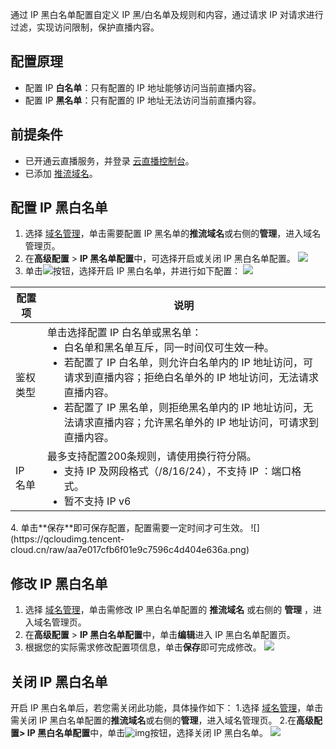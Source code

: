 通过 IP 黑白名单配置自定义 IP 黑/白名单及规则和内容，通过请求 IP 对请求进行过滤，实现访问限制，保护直播内容。

## 配置原理
- 配置 IP **白名单**：只有配置的 IP 地址能够访问当前直播内容。
- 配置 IP **黑名单**：只有配置的 IP 地址无法访问当前直播内容。

## 前提条件
- 已开通云直播服务，并登录 [云直播控制台](https://console.cloud.tencent.com/live/livestat)。
- 已添加 [推流域名](https://cloud.tencent.com/document/product/267/20381)。

[](id:set)
## 配置 IP 黑白名单
1. 选择 [域名管理](https://console.cloud.tencent.com/live/domainmanage)，单击需要配置 IP 黑名单的**推流域名**或右侧的**管理**，进入域名管理页。
2. 在**高级配置** > **IP 黑名单配置**中，可选择开启或关闭 IP 黑白名单配置。
![](https://qcloudimg.tencent-cloud.cn/raw/25ab89b22ad8c2c7225f42cff597845c.png)
3. 单击![](https://qcloudimg.tencent-cloud.cn/raw/b64d8a4343b3a1e340db3adb9002db60.png)按钮，选择开启 IP 黑白名单，并进行如下配置：
![](https://qcloudimg.tencent-cloud.cn/raw/f8ea9371028385a75f6fad476738c181.png)
<table>
<thead><tr><th>配置项</th><th>说明</th></tr></thead>
<tbody><tr>
<td>鉴权类型</td>
<td>单击选择配置 IP 白名单或黑名单：<ul style="margin:0">
<li>白名单和黑名单互斥，同一时间仅可生效一种。</li>
<li>若配置了 IP 白名单，则允许白名单内的 IP 地址访问，可请求到直播内容；拒绝白名单外的 IP 地址访问，无法请求直播内容。</li>
<li>若配置了 IP 黑名单，则拒绝黑名单内的 IP 地址访问，无法请求直播内容；允许黑名单外的 IP 地址访问，可请求到直播内容。</li></ul></td>
</tr><tr>
<td>IP 名单</td>
<td>最多支持配置200条规则，请使用换行符分隔。<ul style="margin:0">
<li>支持 IP 及网段格式（/8/16/24），不支持 IP ：端口格式。</li>
<li>暂不支持 IP v6</li></ul></td>
</tr>
</tbody></table>
4. 单击**保存**即可保存配置，配置需要一定时间才可生效。
![](https://qcloudimg.tencent-cloud.cn/raw/aa7e017cfb6f01e9c7596c4d404e636a.png)

[](id:change)
## 修改 IP 黑白名单
1. 选择 [域名管理](https://console.cloud.tencent.com/live/domainmanage)，单击需修改 IP 黑白名单配置的 **推流域名** 或右侧的 **管理** ，进入域名管理页。
2. 在**高级配置** > **IP 黑白名单配置**中，单击**编辑**进入 IP 黑白名单配置页。
3. 根据您的实际需求修改配置项信息，单击**保存**即可完成修改。
![](https://qcloudimg.tencent-cloud.cn/raw/baa5efd5c827a8d5273711d99b354675.png)

[](id:close)
## 关闭 IP 黑白名单
开启 IP 黑白名单后，若您需关闭此功能，具体操作如下：
1.选择 [域名管理](https://console.cloud.tencent.com/live/domainmanage)，单击需关闭 IP 黑白名单配置的**推流域名**或右侧的**管理**，进入域名管理页。
2.在**高级配置> IP 黑白名单配置**中，单击![img](https://main.qcloudimg.com/raw/e72f89a0deb6858428dc3e93ce7e7088.png)按钮，选择关闭 IP 黑白名单。
![](https://qcloudimg.tencent-cloud.cn/raw/c47a203613d62dc339431e50d22438ad.png) 
